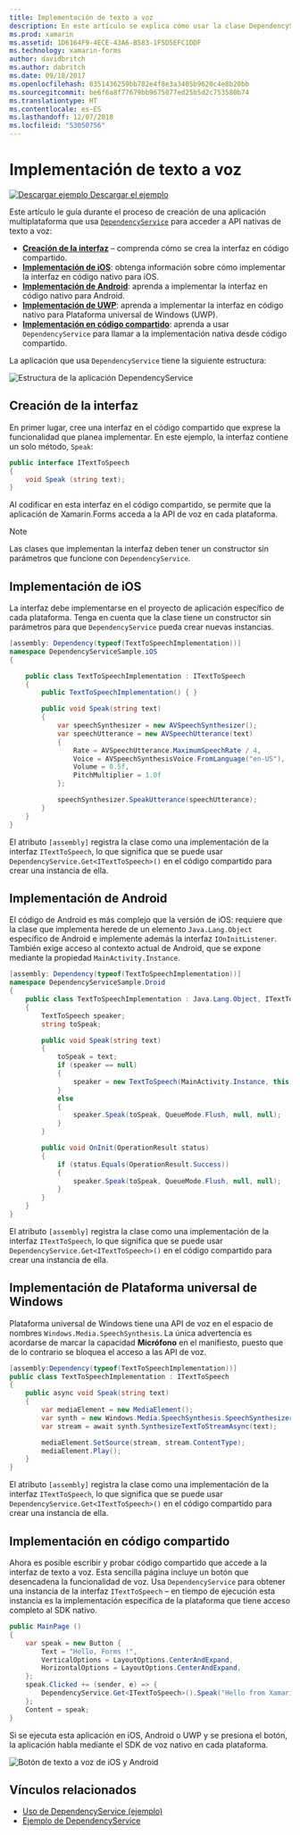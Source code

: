 ```yaml
---
title: Implementación de texto a voz
description: En este artículo se explica cómo usar la clase DependencyService de Xamarin.Forms para llamar a la API nativa de texto a voz de cada plataforma.
ms.prod: xamarin
ms.assetid: 1D6164F9-4ECE-43A6-B583-1F5D5EFC1DDF
ms.technology: xamarin-forms
author: davidbritch
ms.author: dabritch
ms.date: 09/18/2017
ms.openlocfilehash: 0351436259bb782e4f8e3a3405b9620c4e8b20bb
ms.sourcegitcommit: be6f6a8f77679bb9675077ed25b5d2c753580b74
ms.translationtype: HT
ms.contentlocale: es-ES
ms.lasthandoff: 12/07/2018
ms.locfileid: "53050756"
---
```

# <a name="implementing-text-to-speech"></a>Implementación de texto a voz

[![Descargar ejemplo](~/media/shared/download.png) Descargar el ejemplo](https://developer.xamarin.com/samples/xamarin-forms/UsingDependencyService/)

Este artículo le guía durante el proceso de creación de una aplicación multiplataforma que usa [`DependencyService`](xref:Xamarin.Forms.DependencyService) para acceder a API nativas de texto a voz:

- **[Creación de la interfaz](#Creating_the_Interface)** &ndash; comprenda cómo se crea la interfaz en código compartido.
- **[Implementación de iOS](#iOS_Implementation)**: obtenga información sobre cómo implementar la interfaz en código nativo para iOS.
- **[Implementación de Android](#Android_Implementation)**: aprenda a implementar la interfaz en código nativo para Android.
- **[Implementación de UWP](#WindowsImplementation)**: aprenda a implementar la interfaz en código nativo para Plataforma universal de Windows (UWP).
- **[Implementación en código compartido](#Implementing_in_Shared_Code)**: aprenda a usar `DependencyService` para llamar a la implementación nativa desde código compartido.

La aplicación que usa `DependencyService` tiene la siguiente estructura:

![](text-to-speech-images/tts-diagram.png "Estructura de la aplicación DependencyService")

<a name="Creating_the_Interface" />

## <a name="creating-the-interface"></a>Creación de la interfaz

En primer lugar, cree una interfaz en el código compartido que exprese la funcionalidad que planea implementar. En este ejemplo, la interfaz contiene un solo método, `Speak`:

```csharp
public interface ITextToSpeech
{
    void Speak (string text);
}
```

Al codificar en esta interfaz en el código compartido, se permite que la aplicación de Xamarin.Forms acceda a la API de voz en cada plataforma.

> [!NOTE]
> Las clases que implementan la interfaz deben tener un constructor sin parámetros que funcione con `DependencyService`.

<a name="iOS_Implementation" />

## <a name="ios-implementation"></a>Implementación de iOS

La interfaz debe implementarse en el proyecto de aplicación específico de cada plataforma. Tenga en cuenta que la clase tiene un constructor sin parámetros para que `DependencyService` pueda crear nuevas instancias.

```csharp
[assembly: Dependency(typeof(TextToSpeechImplementation))]
namespace DependencyServiceSample.iOS
{

    public class TextToSpeechImplementation : ITextToSpeech
    {
        public TextToSpeechImplementation() { }

        public void Speak(string text)
        {
            var speechSynthesizer = new AVSpeechSynthesizer();
            var speechUtterance = new AVSpeechUtterance(text)
            {
                Rate = AVSpeechUtterance.MaximumSpeechRate / 4,
                Voice = AVSpeechSynthesisVoice.FromLanguage("en-US"),
                Volume = 0.5f,
                PitchMultiplier = 1.0f
            };

            speechSynthesizer.SpeakUtterance(speechUtterance);
        }
    }
}
```

El atributo `[assembly]` registra la clase como una implementación de la interfaz `ITextToSpeech`, lo que significa que se puede usar `DependencyService.Get<ITextToSpeech>()` en el código compartido para crear una instancia de ella.

<a name="Android_Implementation" />

## <a name="android-implementation"></a>Implementación de Android

El código de Android es más complejo que la versión de iOS: requiere que la clase que implementa herede de un elemento `Java.Lang.Object` específico de Android e implemente además la interfaz `IOnInitListener`. También exige acceso al contexto actual de Android, que se expone mediante la propiedad `MainActivity.Instance`.

```csharp
[assembly: Dependency(typeof(TextToSpeechImplementation))]
namespace DependencyServiceSample.Droid
{
    public class TextToSpeechImplementation : Java.Lang.Object, ITextToSpeech, TextToSpeech.IOnInitListener
    {
        TextToSpeech speaker;
        string toSpeak;

        public void Speak(string text)
        {
            toSpeak = text;
            if (speaker == null)
            {
                speaker = new TextToSpeech(MainActivity.Instance, this);
            }
            else
            {
                speaker.Speak(toSpeak, QueueMode.Flush, null, null);
            }
        }

        public void OnInit(OperationResult status)
        {
            if (status.Equals(OperationResult.Success))
            {
                speaker.Speak(toSpeak, QueueMode.Flush, null, null);
            }
        }
    }
}
```

El atributo `[assembly]` registra la clase como una implementación de la interfaz `ITextToSpeech`, lo que significa que se puede usar `DependencyService.Get<ITextToSpeech>()` en el código compartido para crear una instancia de ella.

<a name="WindowsImplementation" />

## <a name="universal-windows-platform-implementation"></a>Implementación de Plataforma universal de Windows

Plataforma universal de Windows tiene una API de voz en el espacio de nombres `Windows.Media.SpeechSynthesis`. La única advertencia es acordarse de marcar la capacidad **Micrófono** en el manifiesto, puesto que de lo contrario se bloquea el acceso a las API de voz.

```csharp
[assembly:Dependency(typeof(TextToSpeechImplementation))]
public class TextToSpeechImplementation : ITextToSpeech
{
    public async void Speak(string text)
    {
        var mediaElement = new MediaElement();
        var synth = new Windows.Media.SpeechSynthesis.SpeechSynthesizer();
        var stream = await synth.SynthesizeTextToStreamAsync(text);

        mediaElement.SetSource(stream, stream.ContentType);
        mediaElement.Play();
    }
}
```

El atributo `[assembly]` registra la clase como una implementación de la interfaz `ITextToSpeech`, lo que significa que se puede usar `DependencyService.Get<ITextToSpeech>()` en el código compartido para crear una instancia de ella.

<a name="Implementing_in_Shared_Code" />

## <a name="implementing-in-shared-code"></a>Implementación en código compartido

Ahora es posible escribir y probar código compartido que accede a la interfaz de texto a voz. Esta sencilla página incluye un botón que desencadena la funcionalidad de voz. Usa `DependencyService` para obtener una instancia de la interfaz `ITextToSpeech` &ndash; en tiempo de ejecución esta instancia es la implementación específica de la plataforma que tiene acceso completo al SDK nativo.

```csharp
public MainPage ()
{
    var speak = new Button {
        Text = "Hello, Forms !",
        VerticalOptions = LayoutOptions.CenterAndExpand,
        HorizontalOptions = LayoutOptions.CenterAndExpand,
    };
    speak.Clicked += (sender, e) => {
        DependencyService.Get<ITextToSpeech>().Speak("Hello from Xamarin Forms");
    };
    Content = speak;
}
```

Si se ejecuta esta aplicación en iOS, Android o UWP y se presiona el botón, la aplicación habla mediante el SDK de voz nativo en cada plataforma.

 ![Botón de texto a voz de iOS y Android](text-to-speech-images/running.png "Ejemplo de texto a voz")


## <a name="related-links"></a>Vínculos relacionados

- [Uso de DependencyService (ejemplo)](https://developer.xamarin.com/samples/xamarin-forms/UsingDependencyService/)
- [Ejemplo de DependencyService](https://developer.xamarin.com/samples/xamarin-forms/DependencyService/DependencyServiceSample/)
